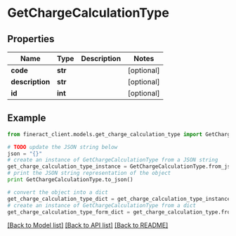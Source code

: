 # GetChargeCalculationType


## Properties

Name | Type | Description | Notes
------------ | ------------- | ------------- | -------------
**code** | **str** |  | [optional] 
**description** | **str** |  | [optional] 
**id** | **int** |  | [optional] 

## Example

```python
from fineract_client.models.get_charge_calculation_type import GetChargeCalculationType

# TODO update the JSON string below
json = "{}"
# create an instance of GetChargeCalculationType from a JSON string
get_charge_calculation_type_instance = GetChargeCalculationType.from_json(json)
# print the JSON string representation of the object
print GetChargeCalculationType.to_json()

# convert the object into a dict
get_charge_calculation_type_dict = get_charge_calculation_type_instance.to_dict()
# create an instance of GetChargeCalculationType from a dict
get_charge_calculation_type_form_dict = get_charge_calculation_type.from_dict(get_charge_calculation_type_dict)
```
[[Back to Model list]](../README.md#documentation-for-models) [[Back to API list]](../README.md#documentation-for-api-endpoints) [[Back to README]](../README.md)


